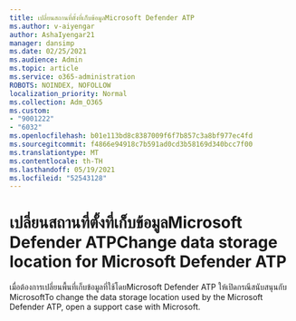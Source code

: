 ```yaml
---
title: เปลี่ยนสถานที่ตั้งที่เก็บข้อมูลMicrosoft Defender ATP
ms.author: v-aiyengar
author: AshaIyengar21
manager: dansimp
ms.date: 02/25/2021
ms.audience: Admin
ms.topic: article
ms.service: o365-administration
ROBOTS: NOINDEX, NOFOLLOW
localization_priority: Normal
ms.collection: Adm_O365
ms.custom:
- "9001222"
- "6032"
ms.openlocfilehash: b01e113bd8c8387009f6f7b857c3a8bf977ec4fd
ms.sourcegitcommit: f4866e94918c7b591ad0cd3b58169d340bcc7f00
ms.translationtype: MT
ms.contentlocale: th-TH
ms.lasthandoff: 05/19/2021
ms.locfileid: "52543128"
---
```

# <a name="change-data-storage-location-for-microsoft-defender-atp"></a><span data-ttu-id="a660d-102">เปลี่ยนสถานที่ตั้งที่เก็บข้อมูลMicrosoft Defender ATP</span><span class="sxs-lookup"><span data-stu-id="a660d-102">Change data storage location for Microsoft Defender ATP</span></span>

<span data-ttu-id="a660d-103">เมื่อต้องการเปลี่ยนพื้นที่เก็บข้อมูลที่ใช้โดยMicrosoft Defender ATP ให้เปิดกรณีสนับสนุนกับ Microsoft</span><span class="sxs-lookup"><span data-stu-id="a660d-103">To change the data storage location used by the Microsoft Defender ATP, open a support case with Microsoft.</span></span>
